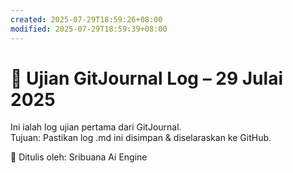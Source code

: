 ```yaml
---
created: 2025-07-29T18:59:26+08:00
modified: 2025-07-29T18:59:39+08:00
---
```


# 🧪 Ujian GitJournal Log – 29 Julai 2025

Ini ialah log ujian pertama dari GitJournal.  
Tujuan: Pastikan log .md ini disimpan & diselaraskan ke GitHub.

🧠 Ditulis oleh: Sribuana Ai Engine
